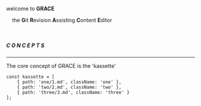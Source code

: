 welcome to **GRACE** 

&nbsp;&nbsp;&nbsp;&nbsp;the **G**it **R**evision **A**ssisting **C**ontent **E**ditor

<br/>

##### C O N C E P T S #####
<hr/>

The core concept of GRACE is the 'kassette'

```javascrip
const kassette = [
    { path: 'one/1.md', className: 'one' },
    { path: 'two/2.md', className: 'two' },
    { path: 'three/3.md', className: 'three' }
];
```

